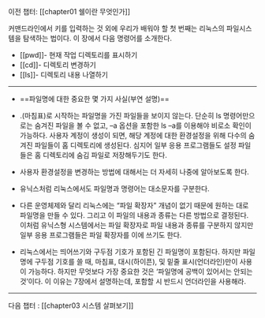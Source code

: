 
이전 챕터: [[chapter01 쉘이란 무엇인가]]


커맨드라인에서 키를 입력하는 것 외에 우리가 배워야 할 첫 번째는 리눅스의 파일시스템을 탐색하는 법이다. 이 장에서 다음 명령어를 소개한다.


- [[pwd]]- 현재 작업 디렉토리를 표시하기
- [[cd]]- 디렉토리 변경하기
- [[ls]]- 디렉토리 내용 나열하기

---

- ==파일명에 대한 중요한 몇 가지 사실(부연 설명)==


- .(마침표)로 시작하는 파일명을 가진 파일들을 보이지 않는다. 단순히 ls 명령어만으로는 숨겨진 파일을 볼 수 없고, –a 옵션을 포함한 ls –a를 이용해야 비로소 확인이 가능하다. 사용자 계정이 생성이 되면, 해당 계정에 대한 환경설정을 위해 다수의 숨겨진 파일들이 홈 디렉토리에 생성된다. 심지어 일부 응용 프로그램들도 설정 파일들은 홈 디렉토리에 숨김 파일로 저장해두기도 한다.

- 사용자 환경설정을 변경하는 방법에 대해서는 더 자세히 나중에 알아보도록 한다.

 - 유닉스처럼 리눅스에서도 파일명과 명령어는 대소문자를 구분한다.

- 다른 운영체제와 달리 리눅스에는 “파일 확장자” 개념이 없기 때문에 원하는 대로 파일명을 만들 수 있다. 그리고 이 파일의 내용과 종류는 다른 방법으로 결정된다. 이처럼 유닉스형 시스템에서는 파일 확장자로 파일 내용과 종류를 구분하지 않지만 일부 응용 프로그램들은 파일 확장자를 이에 쓰기도 한다.

- 리눅스에서는 띄어쓰기와 구두점 기호가 포함된 긴 파일명이 포함된다. 하지만 파일명에 구두점 기호를 쓸 때, 마침표, 대시(하이픈), 및 밑줄 표시(언더라인)만이 사용이 가능하다. 하지만 무엇보다 가장 중요한 것은 ‘파일명에 공백이 있어서는 안되는 것’이다. 이 이유는 7장에서 설명하는데, 포함할 시 반드시 언더라인을 사용해라.



---
다음 챕터 : [[chapter03 시스템 살펴보기]]